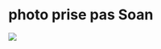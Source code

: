 <head>
  <title>soso</title>
    <h1>photo prise pas Soan</h1>
    <img src="https://blogger.googleusercontent.com/img/b/R29vZ2xl/AVvXsEiuzinlx1h-qfJj4V07bV4yGqHj4bP0prRKAPQYP_uBBUEoNeFjx_rXvbLAnUJC8rzJRoli-tr721xKEy6on-BWj9Bc6WYMKrBTESZOb4rI8c53ptWmPnoPELr17-8z2_1jM9E-dqanqQcB/s1600/Robert+Doisneau+%E2%80%93+La+poule+en+laisse.jpg">
</head>
